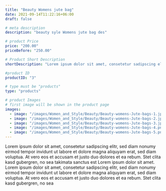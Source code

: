 ```yaml
---
title: "Beauty Womens jute bag"
date: 2021-09-14T11:22:16+06:00
draft: false

# meta description
description: "beauty syle Womens jute bag des"

# product Price
price: "200.00"
priceBefore: "250.00"

# Product Short Description
shortDescription: "Lorem ipsum dolor sit amet, consetetur sadipscing elitr, sed diam nonumy eirmod tempor invidunt ut"

#product ID
productID: "3"

# type must be "products"
type: "products"

# product Images
# first image will be shown in the product page
images:
  - image: "/images/Women_and_Style/Beauty/Beauty-womens-Jute-bags-1.jpg"
  - image: "/images/Women_and_Style/Beauty/Beauty-womens-Jute-bags-2.jpg"
  - image: "/images/Women_and_Style/Beauty/Beauty-womens-Jute-bags-3.jpg"
  - image: "/images/Women_and_Style/Beauty/Beauty-womens-Jute-bags-4.png"
  - image: "/images/Women_and_Style/Beauty/Beauty-womens-Jute-bags-5.png"
---
```


Lorem ipsum dolor sit amet, consetetur sadipscing elitr, sed diam nonumy eirmod tempor invidunt ut labore et dolore magna aliquyam erat, sed diam voluptua. At vero eos et accusam et justo duo dolores et ea rebum. Stet clita kasd gubergren, no sea takimata sanctus est Lorem ipsum dolor sit amet. Lorem ipsum dolor sit amet, consetetur sadipscing elitr, sed diam nonumy eirmod tempor invidunt ut labore et dolore magna aliquyam erat, sed diam voluptua. At vero eos et accusam et justo duo dolores et ea rebum. Stet clita kasd gubergren, no sea
